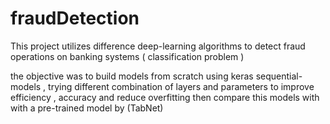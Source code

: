 # fraudDetection

This project utilizes difference deep-learning algorithms to detect fraud operations on banking systems ( classification problem )

the objective was to build models from scratch using keras sequential-models , trying different combination of layers and parameters to improve efficiency , accuracy and reduce overfitting 
then compare this models with with a pre-trained model by (TabNet) 
